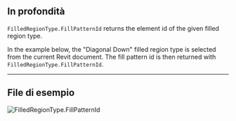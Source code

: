 ## In profondità
`FilledRegionType.FillPatternId` returns the element id of the given filled region type.

In the example below, the "Diagonal Down" filled region type is selected from the current Revit document. The fill pattern id is then returned with `FilledRegionType.FillPatternId`.

___
## File di esempio

![FilledRegionType.FillPatternId](./Revit.Elements.FilledRegionType.FillPatternId_img.jpg)
